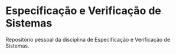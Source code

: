 # Especificação e Verificação de Sistemas

Repositório pessoal da disciplina de Especificação e Verificação de Sistemas.

